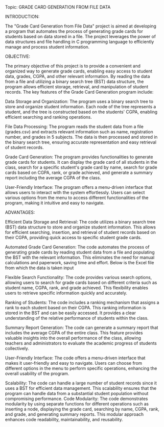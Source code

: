 Topic: GRADE CARD GENERATION FROM FILE DATA
                                                                      
INTRODUCTION:

The "Grade Card Generation from File Data" project is aimed at developing a program that automates the process of generating grade cards for students based on data stored in a file. The project leverages the power of data structures and file handling in C programming language to efficiently manage and process student information.

OBJECTIVE:

The primary objective of this project is to provide a convenient and organized way to generate grade cards, enabling easy access to student data, grades, CGPA, and other relevant information. By reading the data from a file and utilizing a binary search tree (BST) data structure, the program allows efficient storage, retrieval, and manipulation of student records.
The key features of the Grade Card Generation program include:

Data Storage and Organization: The program uses a binary search tree to store and organize student information. Each node of the tree represents a student, and the tree is constructed based on the students' CGPA, enabling efficient searching and ranking operations.

File Data Processing: The program reads the student data from a file (grades.csv) and extracts relevant information such as name, registration number, and grades in 5 subjects. The data is then processed and stored in the binary search tree, ensuring accurate representation and easy retrieval of student records.

Grade Card Generation: The program provides functionalities to generate grade cards for students. It can display the grade card of all students in the class, search for a specific student's grade card by name, search for grade cards based on CGPA, rank, or grade achieved, and generate a summary report including the average CGPA of the class.

User-Friendly Interface: The program offers a menu-driven interface that allows users to interact with the system effortlessly. Users can select various options from the menu to access different functionalities of the program, making it intuitive and easy to navigate.

ADVANTAGES:

Efficient Data Storage and Retrieval: The code utilizes a binary search tree (BST) data structure to store and organize student information. This allows for efficient searching, insertion, and retrieval of student records based on their CGPA, providing quick access to specific student grade cards.
 
Automated Grade Card Generation: The code automates the process of generating grade cards by reading student data from a file and populating the BST with the relevant information. This eliminates the need for manual calculations and paperwork, saving time and effort.
Below is the Excel file from which the data is taken input

Flexible Search Functionality: The code provides various search options, allowing users to search for grade cards based on different criteria such as student name, CGPA, rank, and grade achieved. This flexibility enables users to retrieve specific information quickly and accurately.


Ranking of Students: The code includes a ranking mechanism that assigns a rank to each student based on their CGPA. This ranking information is stored in the BST and can be easily accessed. It provides a clear understanding of the relative performance of students within the class.
 
Summary Report Generation: The code can generate a summary report that includes the average CGPA of the entire class. This feature provides valuable insights into the overall performance of the class, allowing teachers and administrators to evaluate the academic progress of students collectively.
 
User-Friendly Interface: The code offers a menu-driven interface that makes it user-friendly and easy to navigate. Users can choose from different options in the menu to perform specific operations, enhancing the overall usability of the program.

Scalability: The code can handle a large number of student records since it uses a BST for efficient data management. This scalability ensures that the program can handle data from a substantial student population without compromising performance.
Code Modularity: The code demonstrates modularity by using separate functions for different operations such as inserting a node, displaying the grade card, searching by name, CGPA, rank, and grade, and generating summary reports. This modular approach enhances code readability, maintainability, and reusability. 


